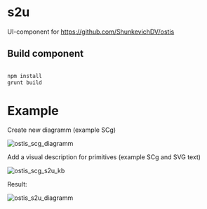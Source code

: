 # s2u

UI-component for https://github.com/ShunkevichDV/ostis

## Build component

```sh

npm install 
grunt build

```

# Example

Create new diagramm (example SCg)


<img src="https://raw.githubusercontent.com/blrB/ostis-s2u/master/img/ostis_scg_diagramm.png" alt="ostis_scg_diagramm"/>

Add a visual description for primitives (example SCg and SVG text)

<img src="https://raw.githubusercontent.com/blrB/ostis-s2u/master/img/ostis_scg_s2u_kb.png" alt="ostis_scg_s2u_kb"/>

Result:

<img src="https://raw.githubusercontent.com/blrB/ostis-s2u/master/img/ostis_s2u_diagramm.png" alt="ostis_s2u_diagramm"/>

